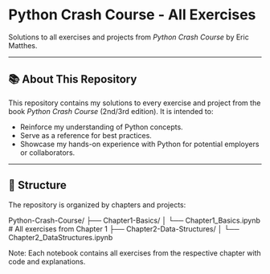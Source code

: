 # Python Crash Course - All Exercises

Solutions to all exercises and projects from *Python Crash Course* by Eric Matthes.

---

## 📚 About This Repository

This repository contains my solutions to every exercise and project from the book *Python Crash Course* (2nd/3rd edition). It is intended to:

- Reinforce my understanding of Python concepts.
- Serve as a reference for best practices.
- Showcase my hands-on experience with Python for potential employers or collaborators.

---

## 📝 Structure

The repository is organized by chapters and projects:

Python-Crash-Course/
├── Chapter1-Basics/
│ └── Chapter1_Basics.ipynb # All exercises from Chapter 1
├── Chapter2-Data-Structures/
│ └── Chapter2_DataStructures.ipynb

Note: Each notebook contains all exercises from the respective chapter with code and explanations.
